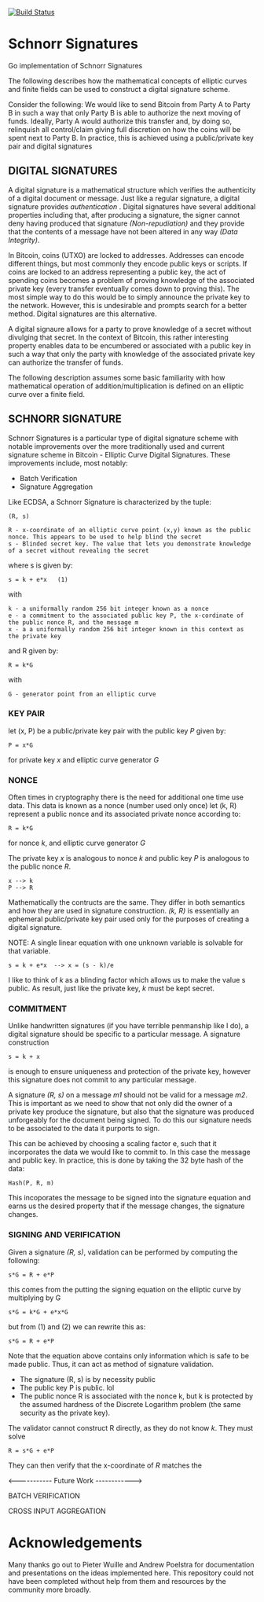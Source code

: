 [![Build Status](https://travis-ci.org/calvinrzachman/schnorr.svg?branch=master)](https://travis-ci.org/calvinrzachman/schnorr)

# Schnorr Signatures
Go implementation of Schnorr Signatures

The following describes how the mathematical concepts of elliptic curves and finite fields can be used to construct
a digital signature scheme.

Consider the following: We would like to send Bitcoin from Party A to Party B in such a way that only Party B is able to authorize the next moving of funds. Ideally, Party A would authorize this transfer and, by doing so, relinquish all control/claim giving full discretion on how the coins will be spent next to Party B. In practice, this is achieved using a public/private key pair and digital signatures


## DIGITAL SIGNATURES

A digital signature is a mathematical structure which verifies the authenticity of a digital document or message. Just like a regular signature, a digital signature provides *authentication* . Digital signatures have several additional properties including that, after producing a signature, the signer cannot deny having produced that signature *(Non-repudiation)* and they provide that the contents of a message have not been altered in any way *(Data Integrity)*.

In Bitcoin, coins (UTXO) are locked to addresses. Addresses can encode different things, but most commonly they encode public keys or scripts. If coins are locked to an address representing a public key, the act of spending coins becomes a problem of proving knowledge of the associated private key (every transfer eventually comes down to proving this). The most simple way to do this would be to simply announce the private key to the network. However, this is undesirable and prompts search for a better method. Digital signatures are this alternative.

A digital signaure allows for a party to prove knowledge of a secret without divulging that secret. In the context of Bitcoin, this rather interesting property enables data to be encumbered or associated with a public key in such a way that only the party with knowledge of the associated private key can authorize the transfer of funds.
    

The following description assumes some basic familiarity with how mathematical operation of addition/multiplication
is defined on an elliptic curve over a finite field.


## SCHNORR SIGNATURE

Schnorr Signatures is a particular type of digital signature scheme with notable improvements over the more traditionally
used and current signature scheme in Bitcoin - Elliptic Curve Digital Signatures. These improvements include, most notably:

* Batch Verification
* Signature Aggregation 

Like ECDSA, a Schnorr Signature is characterized by the tuple:

    (R, s)

    R - x-coordinate of an elliptic curve point (x,y) known as the public nonce. This appears to be used to help blind the secret
    s - Blinded secret key. The value that lets you demonstrate knowledge of a secret without revealing the secret
    
where s is given by:

    s = k + e*x   (1)

with

    k - a uniformally random 256 bit integer known as a nonce
    e - a commitment to the associated public key P, the x-cordinate of the public nonce R, and the message m
    x - a a uniformally random 256 bit integer known in this context as the private key

and R given by:

    R = k*G

with

    G - generator point from an elliptic curve


### KEY PAIR
let (x, P) be a public/private key pair with the public key *P* given by:

    P = x*G

for private key *x* and elliptic curve generator *G*

### NONCE
Often times in cryptography there is the need for additional one time use data. This data is known as a nonce (number used only once)
let (k, R) represent a public nonce and its associated private nonce according to:

    R = k*G

for nonce *k*, and elliptic curve generator *G*

The private key *x* is analogous to nonce *k* and public key *P* is analogous to the public nonce *R*.

    x --> k
    P --> R

Mathematically the contructs are the same. They differ in both semantics and how they are used in signature construction.
*(k, R)* is essentially an ephemeral public/private key pair used only for the purposes of creating a digital signature.

NOTE: A single linear equation with one unknown variable is solvable for that variable.

    s = k + e*x  --> x = (s - k)/e

I like to think of *k* as a blinding factor which allows us to make the value s public. As result, just like the private key, *k* must be kept secret.

### COMMITMENT

Unlike handwritten signatures (if you have terrible penmanship like I do), a digital signature should be specific to a particular message. A signature construction 

    s = k + x

is enough to ensure uniqueness and protection of the private key, however this signature does not commit to any particular message. 

A signature *(R, s)* on a message *m1* should not be valid for a message *m2*. This is important as we need to show that not only did the owner of a private key produce the signature, but also that the signature was produced unforgeably for the document being signed. To do this our signature needs to be associated to the data it purports to sign.

This can be achieved by choosing a scaling factor e, such that it incorporates the data we would like to commit to. In this case the message and public key. In practice, this is done by taking the 32 byte hash of the data: 

    Hash(P, R, m)

This incoporates the message to be signed into the signature equation and earns us the desired property that if the message changes, the signature changes.

### SIGNING AND VERIFICATION

Given a signature *(R, s)*, validation can be performed by computing the following:

    s*G = R + e*P

this comes from the putting the signing equation on the elliptic curve by multiplying by G

    s*G = k*G + e*x*G

but from (1) and (2) we can rewrite this as:

    s*G = R + e*P

Note that the equation above contains only information which is safe to be made public. Thus, it can act as method
of signature validation.

 - The signature (R, s) is by necessity public
 - The public key P is public. lol
 - The public nonce R is associated with the nonce k, but k is protected by the assumed hardness of the Discrete Logarithm problem (the same security as the private key).

The validator cannot construct R directly, as they do not know *k*. They must solve

    R = s*G + e*P
    
They can then verify that the x-coordinate of *R* matches the 
    
    
<----------- Future Work ------------>

BATCH VERIFICATION

CROSS INPUT AGGREGATION

# Acknowledgements
Many thanks go out to Pieter Wuille and Andrew Poelstra for documentation and presentations on the ideas implemented here.
This repository could not have been completed without help from them and resources by the community more broadly.


